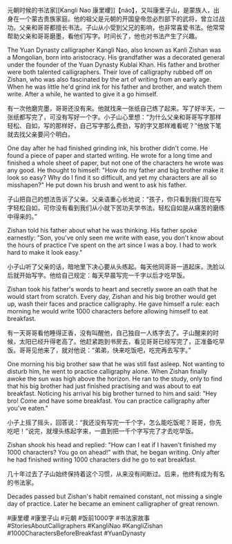 元朝时候的书法家[[Kangli Nao 康里巎]]【náo】，又叫康里子山，是蒙族人，出身在一个蒙古贵族家庭。他的祖父是元朝的开国皇帝忽必烈部下的武将，曾立过战功。父亲和哥哥都擅长书法。子山从小受到父兄的影响，也非常喜爱书法。他常常帮助父亲和哥哥磨墨，看他们写字。时间长了，他也对书法产生了兴趣。

The Yuan Dynasty calligrapher Kangli Nao, also known as Kanli Zishan was a Mongolian, born into aristocracy. His grandfather was a decorated general under the founder of the Yuan Dynasty Kublai Khan. His father and brother were both talented calligraphers. Their love of calligraphy rubbed off on Zishan, who was also fascinated by the art of writing from an early age.  When he was little he'd grind ink for his father and brother, and watch them write. After a while, he wanted to give it a go himself.  

有一次他磨完墨，哥哥还没有来。他就找来一张纸自己练了起来。写了好半天，一张纸都写完了，可没有写好一个字。小子山心里想：“为什么父亲和哥哥写字那样轻松、自如，写的那样好，自己写字那么费劲，写的字又那样难看呢？”他放下笔就去找父亲要问个明白。

One day after he had finished grinding ink, his brother didn't come. He found a piece of paper and started writing. He wrote for a long time and finished a whole sheet of paper, but not one of the characters he wrote was any good. He thought to himself: "How do my father and big brother make it look so easy? Why do I find it so difficult, and yet my characters are all so misshapen?"  He put down his brush and went to ask his father.

子山把自己的想法告诉了父亲。父亲语重心长地说：“孩子，你只看到我们现在写字轻松自如，可你没有看到我们从小就下苦功夫学书法。轻松自如是从痛苦的磨练中得来的。”

Zishan told his father about what he was thinking. His father spoke earnestly: "Son, you've only seen me write with ease, you don't know about the hours of practice I've spent on the art since I was a boy. I had to work hard to make it look easy."

小子山听了父亲的话，暗地里下决心要从头练起。每天他同哥哥一道起床，洗脸以后就开始写字。他给自己规定：每天早晨写完一千字以后才吃早饭。

Zishan took his father's words to heart and secretly swore an oath that he would start from scratch. Every day, Zishan and his big brother would get up, wash their faces and practice calligraphy. He gave himself a rule: each morning he would write 1000 characters before allowing himself to eat breakfast. 

有一天哥哥看他睡得正香，没有叫醒他，自己独自一人练字去了。子山醒来的时候，太阳已经升得老高了。他赶紧跑到书房去，看见哥哥已经写完了，正准备吃早饭。哥哥见他来了，就对他说：“弟弟，快来吃饭吧，吃完再去写字。”

One morning his big brother saw that he was still fast asleep. Not wanting to disturb him, he went to practice calligraphy alone. When Zishan finally awoke the sun was high above the horizon. He ran to the study, only to find that his big brother had just finished practising and was about to eat breakfast. Noticing his arrival his big brother turned to him and said: "Hey bro! Come and have some breakfast. You can practice calligraphy after you've eaten." 

小子上摇了摇头，回答说：“我还没有写完一千个字，怎么能吃饭呢？哥哥，你先吃吧！”说完，就埋头练起字来，一直到把一千个字写完了才去吃早饭。

Zishan shook his head and replied: "How can I eat if I haven't finished my 1000 characters? You go on ahead!" with that, he began writing. Only after he had finished writing 1000 characters did he go to eat breakfast.

几十年过去了子山始终保持着这个习惯，从来没有间断过。后来，他终有成为有名的书法家。

Decades passed but Zishan's habit remained constant, not missing a single day of practice. Later he became an eminent calligrapher of great renown.   

#康里巎 #康里子山 #元朝 #饭前1000字 #书法家故事 #StoriesAboutCalligraphers #KangliNao #KangliZishan #1000CharactersBeforeBreakfast #YuanDynasty 